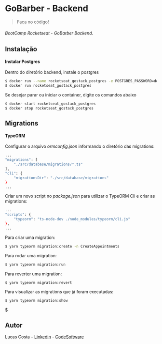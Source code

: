 # GoBarber - Backend
> Faca no código!

###### BootCamp Rocketseat - GoBarber Backend. ######

## Instalação
#### Instalar Postgres
Dentro do diretório backend, instale o postgres
```sh
$ docker run --name rocketseat_gostack_postgres -e POSTGRES_PASSWORD=docker -p 5432:5432 -d postgres
$ docker run rocketseat_gostack_postgres
```
Se desejar parar ou iniciar o container, digite os comandos abaixo
```sh
$ docker start rocketseat_gostack_postgres
$ docker stop rocketseat_gostack_postgres
```
## Migrations
#### TypeORM
Configurar o arquivo *ormconfig.json* informando o diretório das migrations:
```sh
...
"migrations": [
    "./src/database/migrations/*.ts"
],
"cli": {
    "migrationsDir": "./src/database/migrations"
}
...
```
Criar um novo script no *package.json* para utilizar o TypeORM Cli e criar as migrations:
```sh
...
"scripts": {
    "typeorm": "ts-node-dev ./node_modules/typeorm/cli.js"
},
...
```
Para criar uma migration:
```sh
$ yarn typeorm migration:create -n CreateAppointments
```
Para rodar uma migration:
```sh 
$ yarn typeorm migration:run
```
Para reverter uma migration:
```sh 
$ yarn typeorm migration:revert
```
Para visualizar as migrations que já foram executadas:
```sh 
$ yarn typeorm migration:show
```
$ 
## Autor
Lucas Costa – [Linkedin](https://www.linkedin.com/in/lucashcruzcosta/) - [CodeSoftware](https://www.codesoftware.me)